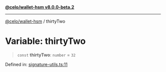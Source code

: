 [**@celo/wallet-hsm v8.0.0-beta.2**](../README.md)

***

[@celo/wallet-hsm](../README.md) / thirtyTwo

# Variable: thirtyTwo

> `const` **thirtyTwo**: `number` = `32`

Defined in: [signature-utils.ts:11](https://github.com/celo-org/developer-tooling/blob/master/packages/sdk/wallets/wallet-hsm/src/signature-utils.ts#L11)
